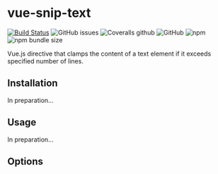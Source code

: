# vue-snip-text

[![Build Status](https://travis-ci.org/ajobi/vue-snip-text.svg?branch=master)](https://travis-ci.org/ajobi/vue-snip-text)
![GitHub issues](https://img.shields.io/github/issues/ajobi/vue-snip-text)
![Coveralls github](https://img.shields.io/coveralls/github/ajobi/vue-snip-text?color=brightgreen)
![GitHub](https://img.shields.io/github/license/ajobi/vue-snip-text?color=brightgreen)
![npm](https://img.shields.io/npm/v/vue-snip-text?color=brightgreen)
![npm bundle size](https://img.shields.io/bundlephobia/minzip/vue-snip-text)

Vue.js directive that clamps the content of a text element if it exceeds specified number of lines.

## Installation

In preparation...

## Usage

In preparation...

## Options
